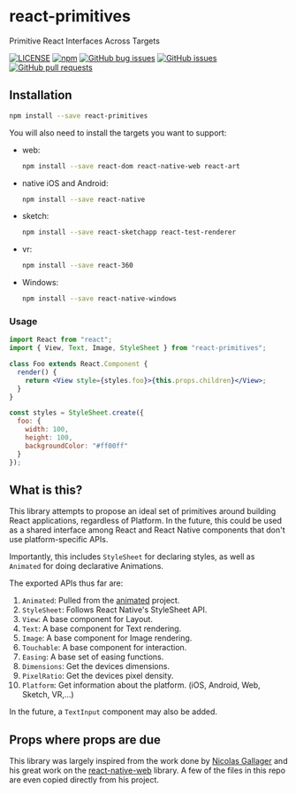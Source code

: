 # react-primitives

Primitive React Interfaces Across Targets

[![LICENSE](https://img.shields.io/github/license/lelandrichardson/react-primitives.svg?color=blue&style=for-the-badge)](./LICENSE)
[![npm](https://img.shields.io/npm/v/react-primitives.svg?color=brightgreen&style=for-the-badge)](https://www.npmjs.com/package/react-primitives)
[![GitHub bug issues](https://img.shields.io/github/issues/lelandrichardson/react-primitives/bug.svg?color=fc2929&label=BUGs&style=for-the-badge)](https://github.com/lelandrichardson/react-primitives/issues?q=is%3Aissue+is%3Aopen+label%3Abug)
[![GitHub issues](https://img.shields.io/github/issues/lelandrichardson/react-primitives.svg?style=for-the-badge)](https://github.com/lelandrichardson/react-primitives/issues)
[![GitHub pull requests](https://img.shields.io/github/issues-pr/lelandrichardson/react-primitives.svg?style=for-the-badge)](https://github.com/lelandrichardson/react-primitives/pulls)

## Installation

```sh
npm install --save react-primitives
```

You will also need to install the targets you want to support:

- web:
  ```sh
  npm install --save react-dom react-native-web react-art
  ```
- native iOS and Android:
  ```sh
  npm install --save react-native
  ```
- sketch:
  ```sh
  npm install --save react-sketchapp react-test-renderer
  ```
- vr:
  ```sh
  npm install --save react-360
  ```
- Windows:
  ```sh
  npm install --save react-native-windows
  ```

### Usage

```jsx
import React from "react";
import { View, Text, Image, StyleSheet } from "react-primitives";

class Foo extends React.Component {
  render() {
    return <View style={styles.foo}>{this.props.children}</View>;
  }
}

const styles = StyleSheet.create({
  foo: {
    width: 100,
    height: 100,
    backgroundColor: "#ff00ff"
  }
});
```

## What is this?

This library attempts to propose an ideal set of primitives around building
React applications, regardless of Platform. In the future, this could be
used as a shared interface among React and React Native components that
don't use platform-specific APIs.

Importantly, this includes `StyleSheet` for declaring styles, as well as
`Animated` for doing declarative Animations.

The exported APIs thus far are:

1. `Animated`: Pulled from the [animated](https://github.com/animatedjs/animated) project.
2. `StyleSheet`: Follows React Native's StyleSheet API.
3. `View`: A base component for Layout.
4. `Text`: A base component for Text rendering.
5. `Image`: A base component for Image rendering.
6. `Touchable`: A base component for interaction.
7. `Easing`: A base set of easing functions.
8. `Dimensions`: Get the devices dimensions.
9. `PixelRatio`: Get the devices pixel density.
10. `Platform`: Get information about the platform. (iOS, Android, Web, Sketch, VR,...)

In the future, a `TextInput` component may also be added.

## Props where props are due

This library was largely inspired from the work done by [Nicolas Gallager](https://github.com/necolas)
and his great work on the [react-native-web](https://github.com/necolas/react-native-web) library. A few of the files
in this repo are even copied directly from his project.
